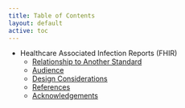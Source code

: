 ```yaml
---
title: Table of Contents
layout: default
active: toc
---
```


* Healthcare Associated Infection Reports (FHIR)
    * <a href="relationshipToAnotherStandard.html">Relationship to Another Standard</a>
    * <a href="audience.html">Audience</a>
    * <a href="designConsiderations.html">Design Considerations</a>
    * <a href="newPage1.html">References</a>
    * <a href="acknowledgements.html">Acknowledgements</a>
